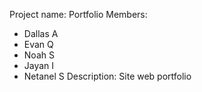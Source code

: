 Project name: Portfolio
Members:
- Dallas A
- Evan Q
- Noah S
- Jayan I
- Netanel S
Description: Site web portfolio
